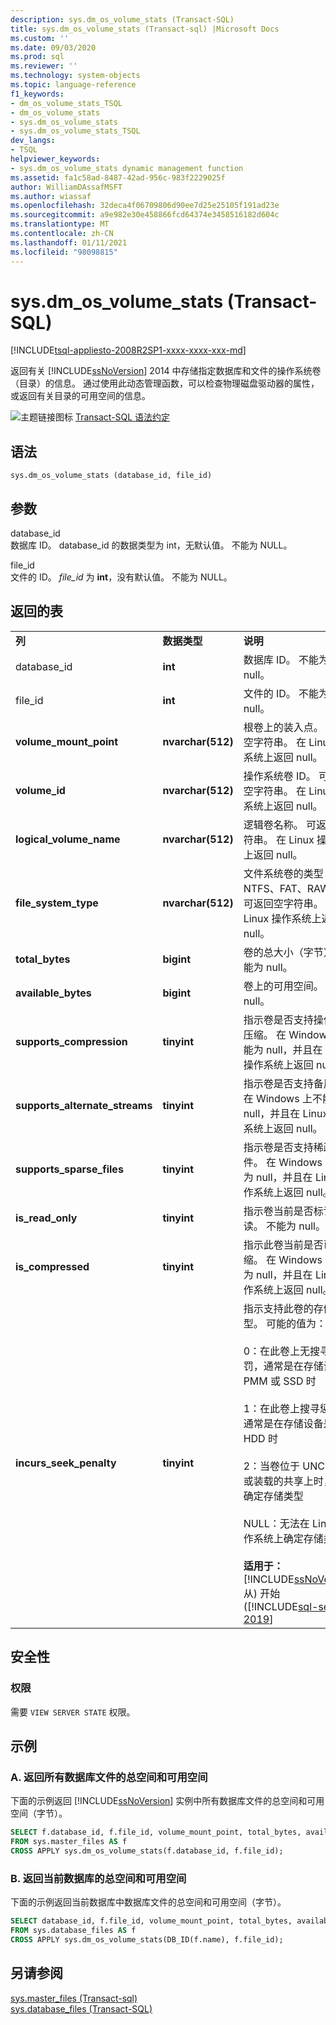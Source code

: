 ```yaml
---
description: sys.dm_os_volume_stats (Transact-SQL)
title: sys.dm_os_volume_stats (Transact-sql) |Microsoft Docs
ms.custom: ''
ms.date: 09/03/2020
ms.prod: sql
ms.reviewer: ''
ms.technology: system-objects
ms.topic: language-reference
f1_keywords:
- dm_os_volume_stats_TSQL
- dm_os_volume_stats
- sys.dm_os_volume_stats
- sys.dm_os_volume_stats_TSQL
dev_langs:
- TSQL
helpviewer_keywords:
- sys.dm_os_volume_stats dynamic management function
ms.assetid: fa1c58ad-8487-42ad-956c-983f2229025f
author: WilliamDAssafMSFT
ms.author: wiassaf
ms.openlocfilehash: 32deca4f06709806d90ee7d25e25105f191ad23e
ms.sourcegitcommit: a9e982e30e458866fcd64374e3458516182d604c
ms.translationtype: MT
ms.contentlocale: zh-CN
ms.lasthandoff: 01/11/2021
ms.locfileid: "98098815"
---
```

# <a name="sysdm_os_volume_stats-transact-sql"></a>sys.dm_os_volume_stats (Transact-SQL)
[!INCLUDE[tsql-appliesto-2008R2SP1-xxxx-xxxx-xxx-md](../../includes/tsql-appliesto-2008R2sp1-xxxx-xxxx-xxx-md.md)]

  返回有关 [!INCLUDE[ssNoVersion](../../includes/ssnoversion-md.md)] 2014 中存储指定数据库和文件的操作系统卷（目录）的信息。 通过使用此动态管理函数，可以检查物理磁盘驱动器的属性，或返回有关目录的可用空间的信息。  
  
 ![主题链接图标](../../database-engine/configure-windows/media/topic-link.gif "“主题链接”图标") [Transact-SQL 语法约定](../../t-sql/language-elements/transact-sql-syntax-conventions-transact-sql.md)  
  
## <a name="syntax"></a>语法  
  
```  
sys.dm_os_volume_stats (database_id, file_id)  
```  
  
##  <a name="arguments"></a><a name="Arguments"></a> 参数  
 database_id  
 数据库 ID。 database_id 的数据类型为 int，无默认值。 不能为 NULL。  
  
 file_id  
 文件的 ID。 *file_id* 为 **int**，没有默认值。 不能为 NULL。  
  
## <a name="table-returned"></a>返回的表  
  
||||  
|-|-|-|  
|**列**|**数据类型**|**说明**|  
|database_id|**int**|数据库 ID。 不能为 null。|  
|file_id|**int**|文件的 ID。 不能为 null。|  
|**volume_mount_point**|**nvarchar(512)**|根卷上的装入点。 可返回空字符串。 在 Linux 操作系统上返回 null。|  
|**volume_id**|**nvarchar(512)**|操作系统卷 ID。 可返回空字符串。 在 Linux 操作系统上返回 null。|  
|**logical_volume_name**|**nvarchar(512)**|逻辑卷名称。 可返回空字符串。 在 Linux 操作系统上返回 null。|  
|**file_system_type**|**nvarchar(512)**|文件系统卷的类型（例如 NTFS、FAT、RAW）。 可返回空字符串。 在 Linux 操作系统上返回 null。|  
|**total_bytes**|**bigint**|卷的总大小（字节）。 不能为 null。|  
|**available_bytes**|**bigint**|卷上的可用空间。 不能为 null。|  
|**supports_compression**|**tinyint**|指示卷是否支持操作系统压缩。 在 Windows 上不能为 null，并且在 Linux 操作系统上返回 null。|  
|**supports_alternate_streams**|**tinyint**|指示卷是否支持备用流。 在 Windows 上不能为 null，并且在 Linux 操作系统上返回 null。|  
|**supports_sparse_files**|**tinyint**|指示卷是否支持稀疏文件。  在 Windows 上不能为 null，并且在 Linux 操作系统上返回 null。|  
|**is_read_only**|**tinyint**|指示卷当前是否标记为只读。 不能为 null。|  
|**is_compressed**|**tinyint**|指示此卷当前是否已压缩。 在 Windows 上不能为 null，并且在 Linux 操作系统上返回 null。|  
|**incurs_seek_penalty**|**tinyint**|指示支持此卷的存储的类型。 可能的值为：<br /><br />0：在此卷上无搜寻惩罚，通常是在存储设备为 PMM 或 SSD 时<br /><br />1：在此卷上搜寻惩罚，通常是在存储设备是 HDD 时<br /><br />2：当卷位于 UNC 路径或装载的共享上时，无法确定存储类型<br /><br />NULL：无法在 Linux 操作系统上确定存储类型<br /><br />**适用于：** [!INCLUDE[ssNoVersion](../../includes/ssnoversion-md.md)]从) 开始 ([!INCLUDE[sql-server-2019](../../includes/sssqlv15-md.md)]|  
  
## <a name="security"></a>安全性  
  
### <a name="permissions"></a>权限  
 需要 `VIEW SERVER STATE` 权限。  
  
## <a name="examples"></a>示例  
  
### <a name="a-return-total-space-and-available-space-for-all-database-files"></a>A. 返回所有数据库文件的总空间和可用空间  
 下面的示例返回 [!INCLUDE[ssNoVersion](../../includes/ssnoversion-md.md)] 实例中所有数据库文件的总空间和可用空间（字节）。  
  
```sql  
SELECT f.database_id, f.file_id, volume_mount_point, total_bytes, available_bytes  
FROM sys.master_files AS f  
CROSS APPLY sys.dm_os_volume_stats(f.database_id, f.file_id);  
```  
  
### <a name="b-return-total-space-and-available-space-for-the-current-database"></a>B. 返回当前数据库的总空间和可用空间  
 下面的示例返回当前数据库中数据库文件的总空间和可用空间（字节）。  
  
```sql  
SELECT database_id, f.file_id, volume_mount_point, total_bytes, available_bytes  
FROM sys.database_files AS f  
CROSS APPLY sys.dm_os_volume_stats(DB_ID(f.name), f.file_id);  
```  
  
## <a name="see-also"></a>另请参阅  
 [sys.master_files &#40;Transact-sql&#41;](../../relational-databases/system-catalog-views/sys-master-files-transact-sql.md)   
 [sys.database_files (Transact-SQL)](../../relational-databases/system-catalog-views/sys-database-files-transact-sql.md)  
  
  
